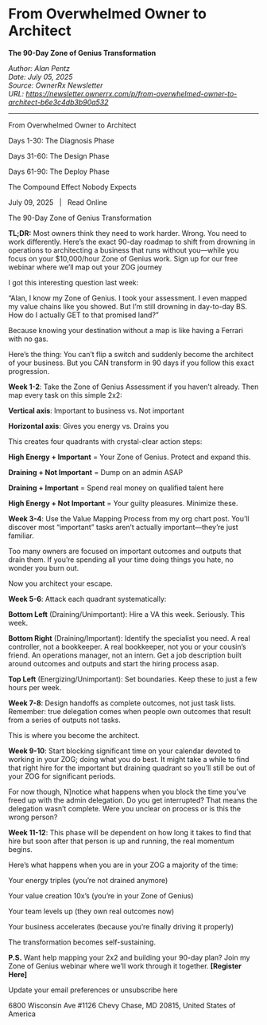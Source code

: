 # From Overwhelmed Owner to Architect
**The 90-Day Zone of Genius Transformation**

*Author: Alan Pentz*  
*Date: July 05, 2025*  
*Source: OwnerRx Newsletter*  
*URL: https://newsletter.ownerrx.com/p/from-overwhelmed-owner-to-architect-b6e3c4db3b90a532*

---

From Overwhelmed Owner to Architect

Days 1-30: The Diagnosis Phase

Days 31-60: The Design Phase

Days 61-90: The Deploy Phase

The Compound Effect Nobody Expects

July 09, 2025   |   Read Online

The 90-Day Zone of Genius Transformation

**TL;DR:** Most owners think they need to work harder. Wrong. You need to work differently. Here’s the exact 90-day roadmap to shift from drowning in operations to architecting a business that runs without you—while you focus on your $10,000/hour Zone of Genius work. Sign up for our free webinar where we’ll map out your ZOG journey

I got this interesting question last week:

“Alan, I know my Zone of Genius. I took your assessment. I even mapped my value chains like you showed. But I’m still drowning in day-to-day BS. How do I actually GET to that promised land?”

Because knowing your destination without a map is like having a Ferrari with no gas.

Here’s the thing: You can’t flip a switch and suddenly become the architect of your business. But you CAN transform in 90 days if you follow this exact progression.

**Week 1-2**: Take the Zone of Genius Assessment if you haven’t already. Then map every task on this simple 2x2:

**Vertical axis**: Important to business vs. Not important

**Horizontal axis**: Gives you energy vs. Drains you

This creates four quadrants with crystal-clear action steps:

**High Energy + Important** = Your Zone of Genius. Protect and expand this.

**Draining + Not Important** = Dump on an admin ASAP

**Draining + Important** = Spend real money on qualified talent here

**High Energy + Not Important** = Your guilty pleasures. Minimize these.

**Week 3-4**: Use the Value Mapping Process from my org chart post. You’ll discover most “important” tasks aren’t actually important—they’re just familiar.

Too many owners are focused on important outcomes and outputs that drain them. If you’re spending all your time doing things you hate, no wonder you burn out.

Now you architect your escape.

**Week 5-6**: Attack each quadrant systematically:

**Bottom Left** (Draining/Unimportant): Hire a VA this week. Seriously. This week.

**Bottom Right** (Draining/Important): Identify the specialist you need. A real controller, not a bookkeeper. A real bookkeeper, not you or your cousin’s friend. An operations manager, not an intern. Get a job description built around outcomes and outputs and start the hiring process asap.

**Top Left** (Energizing/Unimportant): Set boundaries. Keep these to just a few hours per week.

**Week 7-8**: Design handoffs as complete outcomes, not just task lists. Remember: true delegation comes when people own outcomes that result from a series of outputs not tasks.

This is where you become the architect.

**Week 9-10**: Start blocking significant time on your calendar devoted to working in your ZOG; doing what you do best. It might take a while to find that right hire for the important but draining quadrant so you’ll still be out of your ZOG for significant periods.

For now though, N]notice what happens when you block the time you’ve freed up with the admin delegation. Do you get interrupted? That means the delegation wasn’t complete. Were you unclear on process or is this the wrong person?

**Week 11-12**: This phase will be dependent on how long it takes to find that hire but soon after that person is up and running, the real momentum begins.

Here’s what happens when you are in your ZOG a majority of the time:

Your energy triples (you’re not drained anymore)

Your value creation 10x’s (you’re in your Zone of Genius)

Your team levels up (they own real outcomes now)

Your business accelerates (because you’re finally driving it properly)

The transformation becomes self-sustaining.

**P.S.** Want help mapping your 2x2 and building your 90-day plan? Join my Zone of Genius webinar where we’ll work through it together. **[****Register Here****]**

Update your email preferences or unsubscribe here

6800 Wisconsin Ave #1126
Chevy Chase, MD 20815, United States of America
